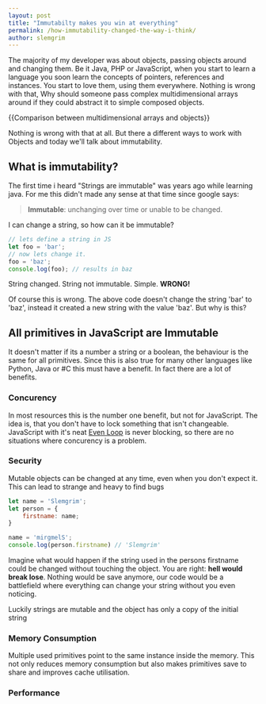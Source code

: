 ```yaml
---
layout: post
title: "Immutabilty makes you win at everything"
permalink: /how-immutability-changed-the-way-i-think/
author: slemgrim
--- 
```


The majority of my developer was about objects, passing objects around and 
changing them. Be it Java, PHP or JavaScript, when you start to learn a 
language you soon learn the concepts of pointers, references and instances. 
You start to love them, using them everywhere. Nothing is wrong with that, 
Why should someone pass complex multidimensional arrays around if they could 
abstract it to simple composed objects. 

{{Comparison between multidimensional arrays and objects}}

Nothing is wrong with that at all. But there a different ways to work with Objects
and today we'll talk about immutability. 

What is immutability?
---

The first time i heard "Strings are immutable" was years ago while learning java.
For me this didn't made any sense at that time since google says: 

> **Immutable**: unchanging over time or unable to be changed. 

I can change a string, so how can it be immutable? 

```js
// lets define a string in JS
let foo = 'bar'; 
// now lets change it. 
foo = 'baz';
console.log(foo); // results in baz
``` 

String changed. String not immutable. Simple. **WRONG!**

Of course this is wrong. The above code doesn't change the string 'bar' to 'baz', 
instead it created a new string with the value 'baz'. But why is this?

All primitives in JavaScript are Immutable
---

It doesn't matter if its a number a string or a boolean, the behaviour is the same for all primitives. 
Since this is also true for many other languages like Python, Java or #C this must have a benefit. In fact
there are a lot of benefits. 

### Concurency

In most resources this is the number one benefit, but not for JavaScript. The idea is, that you don't have 
to lock something that isn't changeable. JavaScript with it's neat 
[Even Loop](https://developer.mozilla.org/en-US/docs/Web/JavaScript/EventLoop) is never blocking, so there are no 
situations where concurency is a problem. 

### Security

Mutable objects can be changed at any time, even when you don't expect it. 
This can lead to strange and heavy to find bugs

```js
let name = 'Slemgrim';
let person = {
    firstname: name;
}

name = 'mirgmelS';
console.log(person.firstname) // 'Slemgrim'
```

Imagine what would happen if the string used in the persons firstname could be changed without touching the object.
You are right: **hell would break lose**. Nothing would be save anymore, our code would be a battlefield where everything
can change your string without you even noticing.
 
Luckily strings are mutable and the object has only a copy of the initial string 

### Memory Consumption

Multiple used primitives point to the same instance inside the memory. This not only reduces memory consumption but also
makes primitives save to share and improves cache utilisation.

### Performance



